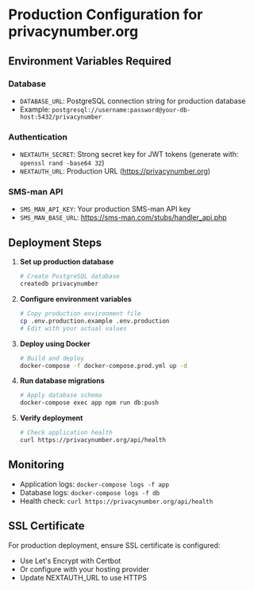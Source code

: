 # Production Configuration for privacynumber.org

## Environment Variables Required

### Database
- `DATABASE_URL`: PostgreSQL connection string for production database
- Example: `postgresql://username:password@your-db-host:5432/privacynumber`

### Authentication
- `NEXTAUTH_SECRET`: Strong secret key for JWT tokens (generate with: `openssl rand -base64 32`)
- `NEXTAUTH_URL`: Production URL (https://privacynumber.org)

### SMS-man API
- `SMS_MAN_API_KEY`: Your production SMS-man API key
- `SMS_MAN_BASE_URL`: https://sms-man.com/stubs/handler_api.php

## Deployment Steps

1. **Set up production database**
   ```bash
   # Create PostgreSQL database
   createdb privacynumber
   ```

2. **Configure environment variables**
   ```bash
   # Copy production environment file
   cp .env.production.example .env.production
   # Edit with your actual values
   ```

3. **Deploy using Docker**
   ```bash
   # Build and deploy
   docker-compose -f docker-compose.prod.yml up -d
   ```

4. **Run database migrations**
   ```bash
   # Apply database schema
   docker-compose exec app npm run db:push
   ```

5. **Verify deployment**
   ```bash
   # Check application health
   curl https://privacynumber.org/api/health
   ```

## Monitoring

- Application logs: `docker-compose logs -f app`
- Database logs: `docker-compose logs -f db`
- Health check: `curl https://privacynumber.org/api/health`

## SSL Certificate

For production deployment, ensure SSL certificate is configured:
- Use Let's Encrypt with Certbot
- Or configure with your hosting provider
- Update NEXTAUTH_URL to use HTTPS
